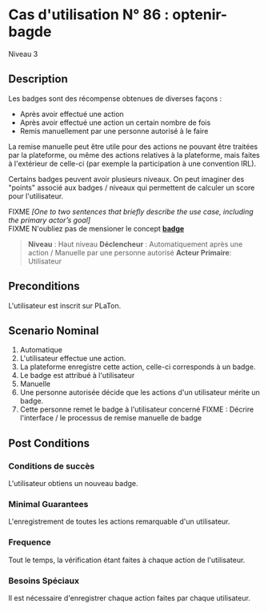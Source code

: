 
# Cas d'utilisation N° 86 :  optenir-bagde

Niveau 3

## Description

Les badges sont des récompense obtenues de diverses façons :
* Après avoir effectué une action
* Après avoir effectué une action un certain nombre de fois
* Remis manuellement par une personne autorisé à le faire

La remise manuelle peut être utile pour des actions ne pouvant être traitées par la plateforme, ou même des actions relatives à la plateforme, mais faites à l'extérieur de celle-ci (par exemple la participation à une convention IRL).

Certains badges peuvent avoir plusieurs niveaux. On peut imaginer des "points" associé aux badges / niveaux qui permettent de calculer un score pour l'utilisateur.

FIXME _[One to two sentences that briefly describe the use case, including the primary actor’s goal]_   
FIXME N'oubliez pas de mensioner le concept **[badge](https://github.com/PremierLangage/plconception/blob/master/conception/concept/badge.md)**  

> **Niveau** : Haut niveau
> **Déclencheur** : Automatiquement après une action / Manuelle par une personne autorisé
> **Acteur Primaire**: Utilisateur  
 
 
## Preconditions
L'utilisateur est inscrit sur PLaTon.


## Scenario Nominal
1. Automatique
 1. L'utilisateur effectue une action.
 2. La plateforme enregistre cette action, celle-ci corresponds à un badge.
 3. Le badge est attribué à l'utilisateur
2. Manuelle
 1. Une personne autorisée décide que les actions d'un utilisateur mérite un badge.
 2. Cette personne remet le badge à l'utilisateur concerné
 FIXME : Décrire l'interface / le processus de remise manuelle de badge



## Post Conditions
### Conditions de succès 
L'utilisateur obtiens un nouveau badge.

### Minimal Guarantees
L'enregistrement de toutes les actions remarquable d'un utilisateur.

### Frequence
Tout le temps, la vérification étant faites à chaque action de l'utilisateur.

### Besoins Spéciaux
Il est nécessaire d'enregistrer chaque action faites par chaque utilisateur.
